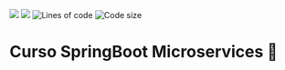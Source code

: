 ![](https://img.shields.io/badge/SpringBoot-2.4-6db33f?logo=spring)
![](https://img.shields.io/github/last-commit/tiagoc-aguiar/devdojo-microservices?color=e05042&logo=git)
![Lines of code](https://img.shields.io/tokei/lines/github/tiagoc-aguiar/devdojo-microservices)
![Code size](https://img.shields.io/github/languages/code-size/tiagoc-aguiar/devdojo-microservices)

# Curso SpringBoot Microservices :seedling: